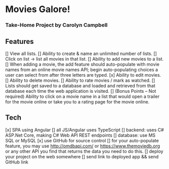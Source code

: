 # Movies Galore!
### Take-Home Project by Carolyn Campbell
 
## Features
[] View all lists.
[] Ability to create & name an unlimited number of lists.
[] Click on list -> list all movies in that list.
[] Ability to add new movies to a list.
[] When adding a movie, the add feature should auto-populate with movie names from an online movie names API; begin auto-populating choices a user can select from after three letters are typed.
[x] Ability to edit movies.
[] Ability to delete movies.
[] Ability to rate movies / mark as watched.
[] Lists should get saved to a database and loaded and retrieved from that database each time the web application is visited.
[] (Bonus Points – Not required) Ability to click on a movie name in a list that would open a trailer for the movie online or take you to a rating page for the movie online.

## Tech
[x] SPA using Angular
[] all JS/Angular uses TypeScript
[] backend: uses C# ASP.Net Core, making C# Web API REST endpoints
[] database: use MS SQL or MySQL
[x] use GitHub for source control
[] for your auto-populate feature, you may use http://omdbapi.com/ or https://www.themoviedb.org or any other API you find that returns the data you need to do this.
[] deploy your project on the web somewhere 
[] send link to deployed app && send GitHub link
